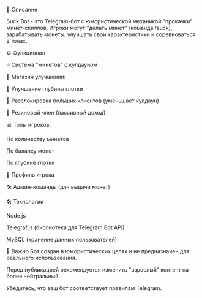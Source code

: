 📝 Описание

Suck Bot - это Telegram-бот с юмористической механикой "прокачки" минет-скиллов. Игроки могут "делать минет" (команда /suck), зарабатывать монеты, улучшать свои характеристики и соревноваться в топах.

⚙️ Функционал

💦 Система "минетов" с кулдауном

🛒 Магазин улучшений:

🔼 Улучшение глубины глотки

🔽 Разблокировка больших клиентов (уменьшает кулдаун)

🍆 Резиновый член (пассивный доход)

📊 Топы игроков:

По количеству минетов

По балансу монет

По глубине глотки

👤 Профиль игрока

🛠 Админ-команды (для выдачи монет)

🛠 Технологии

Node.js

Telegraf.js (библиотека для Telegram Bot API)

MySQL (хранение данных пользователей)

📌 Важно
Бот создан в юмористических целях и не предназначен для реального использования.

Перед публикацией рекомендуется изменить "взрослый" контент на более нейтральный.

Убедитесь, что ваш бот соответствует правилам Telegram.
